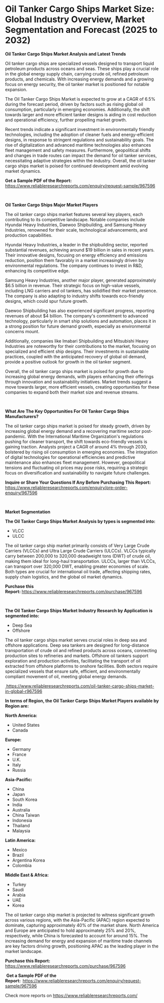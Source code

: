 <p><h1>Oil Tanker Cargo Ships Market Size: Global Industry Overview, Market Segmentation and Forecast (2025 to 2032)</h1></p><p><strong>Oil Tanker Cargo Ships Market Analysis and Latest Trends</strong></p>
<p><p>Oil tanker cargo ships are specialized vessels designed to transport liquid petroleum products across oceans and seas. These ships play a crucial role in the global energy supply chain, carrying crude oil, refined petroleum products, and chemicals. With increasing energy demands and a growing focus on energy security, the oil tanker market is positioned for notable expansion.</p><p>The Oil Tanker Cargo Ships Market is expected to grow at a CAGR of 6.5% during the forecast period, driven by factors such as rising global oil consumption, particularly in emerging economies. Additionally, the shift towards larger and more efficient tanker designs is aiding in cost reduction and operational efficiency, further propelling market growth.</p><p>Recent trends indicate a significant investment in environmentally friendly technologies, including the adoption of cleaner fuels and energy-efficient designs, in response to stringent regulations and sustainability goals. The rise of digitalization and advanced maritime technologies also enhances fleet management and safety measures. Furthermore, geopolitical shifts and changes in trade routes can impact the demand for oil tanker services, necessitating adaptive strategies within the industry. Overall, the oil tanker cargo ships market is poised for continued development amid evolving market dynamics.</p></p>
<p><strong>Get a Sample PDF of the Report:&nbsp;</strong> <a href="https://www.reliableresearchreports.com/enquiry/request-sample/967596?utm_campaign=3316&utm_medium=2&utm_source=Github&utm_content=ia&utm_term=30032025&utm_id=oil-tanker-cargo-ships">https://www.reliableresearchreports.com/enquiry/request-sample/967596</a></p>
<p>&nbsp;</p>
<p><strong>Oil Tanker Cargo Ships Major Market Players</strong></p>
<p><p>The oil tanker cargo ships market features several key players, each contributing to its competitive landscape. Notable companies include Hyundai Heavy Industries, Daewoo Shipbuilding, and Samsung Heavy Industries, renowned for their scale, technological advancements, and production capabilities.</p><p>Hyundai Heavy Industries, a leader in the shipbuilding sector, reported substantial revenues, achieving around $19 billion in sales in recent years. Their innovative designs, focusing on energy efficiency and emissions reduction, position them favorably in a market increasingly driven by environmental regulations. The company continues to invest in R&D, enhancing its competitive edge.</p><p>Samsung Heavy Industries, another major player, generated approximately $6.5 billion in revenue. Their strategic focus on high-value vessels, including LNG carriers and oil tankers, has solidified their market presence. The company is also adapting to industry shifts towards eco-friendly designs, which could spur future growth.</p><p>Daewoo Shipbuilding has also experienced significant progress, reporting revenues of about $4 billion. The company's commitment to advanced technology, particularly in smart ship solutions and automation, places it in a strong position for future demand growth, especially as environmental concerns mount.</p><p>Additionally, companies like Imabari Shipbuilding and Mitsubishi Heavy Industries are noteworthy for their contributions to the market, focusing on specialized and efficient ship designs. Their investments in sustainable practices, coupled with the anticipated recovery of global oil demand, provide a positive outlook for growth in the oil tanker segment.</p><p>Overall, the oil tanker cargo ships market is poised for growth due to increasing global energy demands, with players enhancing their offerings through innovation and sustainability initiatives. Market trends suggest a move towards larger, more efficient vessels, creating opportunities for these companies to expand both their market size and revenue streams.</p></p>
<p>&nbsp;</p>
<p><strong>What Are The Key Opportunities For Oil Tanker Cargo Ships Manufacturers?</strong></p>
<p><p>The oil tanker cargo ships market is poised for steady growth, driven by increasing global energy demand and a recovering maritime sector post-pandemic. With the International Maritime Organization's regulations pushing for cleaner transport, the shift towards eco-friendly vessels is gaining traction. Analysts project a CAGR of around 4% through 2030, bolstered by rising oil consumption in emerging economies. The integration of digital technologies for operational efficiencies and predictive maintenance also enhances fleet management. However, geopolitical tensions and fluctuating oil prices may pose risks, requiring a strategic focus on diversification and sustainability to navigate future challenges.</p></p>
<p><strong>Inquire or Share Your Questions If Any Before Purchasing This Report:</strong> <a href="https://www.reliableresearchreports.com/enquiry/pre-order-enquiry/967596?utm_campaign=3316&utm_medium=2&utm_source=Github&utm_content=ia&utm_term=30032025&utm_id=oil-tanker-cargo-ships">https://www.reliableresearchreports.com/enquiry/pre-order-enquiry/967596</a></p>
<p>&nbsp;</p>
<p><strong>Market Segmentation</strong></p>
<p><strong>The Oil Tanker Cargo Ships Market Analysis by types is segmented into:</strong></p>
<p><ul><li>VLCC</li><li>ULCC</li></ul></p>
<p><p>The oil tanker cargo ship market primarily consists of Very Large Crude Carriers (VLCCs) and Ultra Large Crude Carriers (ULCCs). VLCCs typically carry between 200,000 to 320,000 deadweight tons (DWT) of crude oil, making them ideal for long-haul transportation. ULCCs, larger than VLCCs, can transport over 320,000 DWT, enabling greater economies of scale. Both types are crucial for international oil trade, affecting shipping rates, supply chain logistics, and the global oil market dynamics.</p></p>
<p><strong>Purchase this Report:&nbsp;</strong><a href="https://www.reliableresearchreports.com/purchase/967596?utm_campaign=3316&utm_medium=2&utm_source=Github&utm_content=ia&utm_term=30032025&utm_id=oil-tanker-cargo-ships">https://www.reliableresearchreports.com/purchase/967596</a></p>
<p>&nbsp;</p>
<p><strong>The Oil Tanker Cargo Ships Market Industry Research by Application is segmented into:</strong></p>
<p><ul><li>Deep Sea</li><li>Offshore</li></ul></p>
<p><p>The oil tanker cargo ships market serves crucial roles in deep sea and offshore applications. Deep sea tankers are designed for long-distance transportation of crude oil and refined products across oceans, connecting production sites to refineries and markets. Offshore oil tankers support exploration and production activities, facilitating the transport of oil extracted from offshore platforms to onshore facilities. Both sectors require specialized vessels that ensure safe, efficient, and environmentally compliant movement of oil, meeting global energy demands.</p></p>
<p><a href="https://www.reliableresearchreports.com/oil-tanker-cargo-ships-market-in-global-r967596?utm_campaign=3316&utm_medium=2&utm_source=Github&utm_content=ia&utm_term=30032025&utm_id=oil-tanker-cargo-ships">&nbsp;https://www.reliableresearchreports.com/oil-tanker-cargo-ships-market-in-global-r967596</a></p>
<p><strong>In terms of Region, the Oil Tanker Cargo Ships Market Players available by Region are:</strong></p>
<p>
    <p> <strong> North America: </strong>
        <ul>
            <li>United States</li>
            <li>Canada</li>
        </ul>
        </p> 
    <p> <strong> Europe: </strong>
        <ul>
            <li>Germany</li>
            <li>France</li>
            <li>U.K.</li>
            <li>Italy</li>
            <li>Russia</li>
        </ul>
        </p> 
    <p> <strong> Asia-Pacific: </strong>
        <ul>
            <li>China</li>
            <li>Japan</li>
            <li>South Korea</li>
            <li>India</li>
            <li>Australia</li>
            <li>China Taiwan</li>
            <li>Indonesia</li>
            <li>Thailand</li>
            <li>Malaysia</li>
        </ul>
        </p> 
    <p> <strong> Latin America: </strong>
        <ul>
            <li>Mexico</li>
            <li>Brazil</li>
            <li>Argentina Korea</li>
            <li>Colombia</li>
        </ul>
        </p> 
    <p> <strong> Middle East & Africa: </strong>
        <ul>
            <li>Turkey</li>
            <li>Saudi</li>
            <li>Arabia</li>
            <li>UAE</li>
            <li>Korea</li>
        </ul>
    </p>
    </p>
<p><p>The oil tanker cargo ship market is projected to witness significant growth across various regions, with the Asia-Pacific (APAC) region expected to dominate, capturing approximately 40% of the market share. North America and Europe are anticipated to hold approximately 25% and 20%, respectively, while China is forecasted to account for around 15%. The increasing demand for energy and expansion of maritime trade channels are key factors driving growth, positioning APAC as the leading player in the market landscape.</p></p>
<p><strong>Purchase this Report: </strong><a href="https://www.reliableresearchreports.com/purchase/967596?utm_campaign=3316&utm_medium=2&utm_source=Github&utm_content=ia&utm_term=30032025&utm_id=oil-tanker-cargo-ships">https://www.reliableresearchreports.com/purchase/967596</a></p>
<p>&nbsp;<strong>Get a Sample PDF of the Report:&nbsp;&nbsp;</strong><a href="https://www.reliableresearchreports.com/enquiry/request-sample/967596?utm_campaign=3316&utm_medium=2&utm_source=Github&utm_content=ia&utm_term=30032025&utm_id=oil-tanker-cargo-ships">https://www.reliableresearchreports.com/enquiry/request-sample/967596</a></p>
<p><strong></strong></p>
<p>Check more reports on <a href="https://www.reliableresearchreports.com/?utm_campaign=3316&utm_medium=2&utm_source=Github&utm_content=ia&utm_term=30032025&utm_id=oil-tanker-cargo-ships">https://www.reliableresearchreports.com/</a></p>